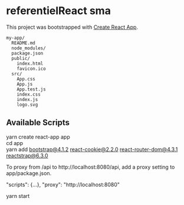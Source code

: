 # referentielReact sma

This project was bootstrapped with [Create React App](https://github.com/facebook/create-react-app).


```
my-app/
  README.md
  node_modules/
  package.json
  public/
    index.html
    favicon.ico
  src/
    App.css
    App.js
    App.test.js
    index.css
    index.js
    logo.svg
```



## Available Scripts

yarn create react-app app <br>
cd app <br>
yarn add bootstrap@4.1.2 react-cookie@2.2.0 react-router-dom@4.3.1 reactstrap@6.3.0

To proxy from /api to http://localhost:8080/api, add a proxy setting to app/package.json.

"scripts": {...},
"proxy": "http://localhost:8080"

yarn start





